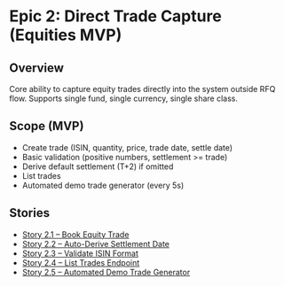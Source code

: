 # Epic 2: Direct Trade Capture (Equities MVP)

## Overview
Core ability to capture equity trades directly into the system outside RFQ flow. Supports single fund, single currency, single share class.

## Scope (MVP)
- Create trade (ISIN, quantity, price, trade date, settle date)
- Basic validation (positive numbers, settlement >= trade)
- Derive default settlement (T+2) if omitted
- List trades
- Automated demo trade generator (every 5s)

## Stories
- [Story 2.1 – Book Equity Trade](./story_2_1_book_equity_trade.md)
- [Story 2.2 – Auto-Derive Settlement Date](./story_2_2_auto_derive_settle_date.md)
- [Story 2.3 – Validate ISIN Format](./story_2_3_validate_isin_format.md)
- [Story 2.4 – List Trades Endpoint](./story_2_4_list_trades_endpoint.md)
- [Story 2.5 – Automated Demo Trade Generator](./story_2_5_automated_demo_trade_generator.md)
